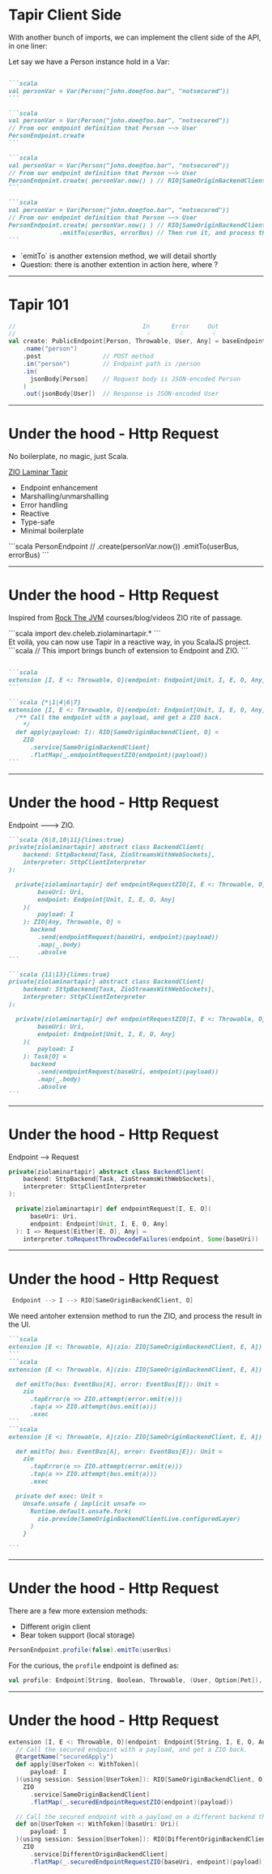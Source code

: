 # Tapir Client Side

With another bunch of imports, we can implement the client side of the API, in one liner:

Let say we have a Person instance hold in a Var:

````md magic-move

```scala
val personVar = Var(Person("john.doe@foo.bar", "notsecured"))
```

```scala
val personVar = Var(Person("john.doe@foo.bar", "notsecured"))
// From our endpoint definition that Person ~~> User
PersonEndpoint.create
```

```scala
val personVar = Var(Person("john.doe@foo.bar", "notsecured"))
// From our endpoint definition that Person ~~> User
PersonEndpoint.create( personVar.now() ) // RIO[SameOriginBackendClient, User]
```

```scala
val personVar = Var(Person("john.doe@foo.bar", "notsecured"))
// From our endpoint definition that Person ~~> User
PersonEndpoint.create( personVar.now() ) // RIO[SameOriginBackendClient, User]
              .emitTo(userBus, errorBus) // Then run it, and process the result in UI.
```
````


<ul>
  <li v-click="+4">`emitTo` is another extension method, we will detail shortly</li>
  <li v-click="+5"> Question: there is another extention in action here, where ?</li>
</ul>

---

# Tapir 101

```scala
//                                   In      Error     Out 
//                                    ☟        ☟        ☟
val create: PublicEndpoint[Person, Throwable, User, Any] = baseEndpoint
    .name("person")
    .post                 // POST method
    .in("person")         // Endpoint path is /person
    .in(              
      jsonBody[Person]    // Request body is JSON-encoded Person
    )
    .out(jsonBody[User])  // Response is JSON-encoded User
```


---

# Under the hood - Http Request

No boilerplate, no magic, just Scala.

<div v-click="+1"><a href="https://cheleb.github.io/zio-laminar-tapir/docs/index.html">ZIO Laminar Tapir</a></div>
<ul>
  <li v-click="+2">Endpoint enhancement</li>
  <li v-click="+3">Marshalling/unmarshalling</li>
  <li v-click="+4">Error handling</li>
  <li v-click="+5">Reactive</li>
  <li v-click="+6">Type-safe</li>
  <li v-click="+7">Minimal boilerplate</li>
</ul>

<div v-click="+8" class="absolute left-30%">
```scala
PersonEndpoint //
          .create(personVar.now())
          .emitTo(userBus, errorBus)
```

</div>


---

# Under the hood - Http Request

Inspired from [Rock The JVM](https://rockthejvm.com) courses/blog/videos ZIO rite of passage.

<div v-click="+1">
```scala
import dev.cheleb.ziolaminartapir.*
```
</div>
<div v-click="+2">
Et voilà, you can now use Tapir in a reactive way, in you ScalaJS project.
</div>

<div v-click="+3">
```scala
// This import brings bunch of extension to Endpoint and ZIO.
```
</div>

<div v-click="+4">

````md magic-move {at:5}

```scala
extension [I, E <: Throwable, O](endpoint: Endpoint[Unit, I, E, O, Any])
```

```scala {*|1|4|6|7}
extension [I, E <: Throwable, O](endpoint: Endpoint[Unit, I, E, O, Any])
  /** Call the endpoint with a payload, and get a ZIO back.
    */
  def apply(payload: I): RIO[SameOriginBackendClient, O] =
    ZIO
      .service[SameOriginBackendClient]
      .flatMap(_.endpointRequestZIO(endpoint)(payload))
```
````
</div>


---

# Under the hood - Http Request

Endpoint ---> ZIO.

````md magic-move
```scala {6|8,10|11}{lines:true}
private[ziolaminartapir] abstract class BackendClient(
    backend: SttpBackend[Task, ZioStreamsWithWebSockets],
    interpreter: SttpClientInterpreter
):

  private[ziolaminartapir] def endpointRequestZIO[I, E <: Throwable, O](
        baseUri: Uri,
        endpoint: Endpoint[Unit, I, E, O, Any]
    )(
        payload: I
    ): ZIO[Any, Throwable, O] =
      backend
        .send(endpointRequest(baseUri, endpoint)(payload))
        .map(_.body)
        .absolve
```

```scala {11|13}{lines:true}
private[ziolaminartapir] abstract class BackendClient(
    backend: SttpBackend[Task, ZioStreamsWithWebSockets],
    interpreter: SttpClientInterpreter
):

  private[ziolaminartapir] def endpointRequestZIO[I, E <: Throwable, O](
        baseUri: Uri,
        endpoint: Endpoint[Unit, I, E, O, Any]
    )(
        payload: I
    ): Task[O] =
      backend
        .send(endpointRequest(baseUri, endpoint)(payload))
        .map(_.body)
        .absolve
```
````

---

# Under the hood - Http Request

Endpoint --> Request

```scala {6|8|10|9}{lines:true}
private[ziolaminartapir] abstract class BackendClient(
    backend: SttpBackend[Task, ZioStreamsWithWebSockets],
    interpreter: SttpClientInterpreter
):

  private[ziolaminartapir] def endpointRequest[I, E, O](
      baseUri: Uri,
      endpoint: Endpoint[Unit, I, E, O, Any]
  ): I => Request[Either[E, O], Any] =
    interpreter.toRequestThrowDecodeFailures(endpoint, Some(baseUri))
```

---

# Under the hood - Http Request

```scala
 Endpoint --> I --> RIO[SameOriginBackendClient, O]
```

<div v-click="+1">

We need antoher extension method to run the ZIO, and process the result in the UI.

````md magic-move {at:2}
```scala
extension [E <: Throwable, A](zio: ZIO[SameOriginBackendClient, E, A])
```
```scala
extension [E <: Throwable, A](zio: ZIO[SameOriginBackendClient, E, A])

  def emitTo(bus: EventBus[A], error: EventBus[E]): Unit =
    zio
      .tapError(e => ZIO.attempt(error.emit(e)))
      .tap(a => ZIO.attempt(bus.emit(a)))
      .exec
```
```scala
extension [E <: Throwable, A](zio: ZIO[SameOriginBackendClient, E, A])

  def emitTo( bus: EventBus[A], error: EventBus[E]): Unit =
    zio
      .tapError(e => ZIO.attempt(error.emit(e)))
      .tap(a => ZIO.attempt(bus.emit(a)))
      .exec

  private def exec: Unit =
    Unsafe.unsafe { implicit unsafe =>
      Runtime.default.unsafe.fork(
        zio.provide(SameOriginBackendClientLive.configuredLayer)
      )
    }

```
````

</div>


---

# Under the hood - Http Request

There are a few more extension methods:

* Different origin client
* Bear token support (local storage)

<div v-click="+1">

```scala
PersonEndpoint.profile(false).emitTo(userBus)
```

For the curious, the `profile` endpoint is defined as:

```scala
val profile: Endpoint[String, Boolean, Throwable, (User, Option[Pet]), Any]
```


</div>

---

# Under the hood - Http Request

```scala {*|1|4|6|9}{lines:true}
extension [I, E <: Throwable, O](endpoint: Endpoint[String, I, E, O, Any])
  // Call the secured endpoint with a payload, and get a ZIO back.
  @targetName("securedApply")
  def apply[UserToken <: WithToken](
      payload: I
  )(using session: Session[UserToken]): RIO[SameOriginBackendClient, O] =
    ZIO
      .service[SameOriginBackendClient]
      .flatMap(_.securedEndpointRequestZIO(endpoint)(payload))

  // Call the secured endpoint with a payload on a different backend than the
  def on[UserToken <: WithToken](baseUri: Uri)(
      payload: I
  )(using session: Session[UserToken]): RIO[DifferentOriginBackendClient, O] =
    ZIO
      .service[DifferentOriginBackendClient]
      .flatMap(_.securedEndpointRequestZIO(baseUri, endpoint)(payload))
```